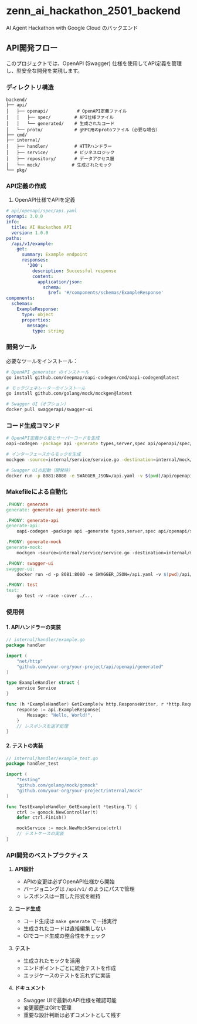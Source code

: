 # zenn_ai_hackathon_2501_backend

AI Agent Hackathon with Google Cloud のバックエンド

## API開発フロー

このプロジェクトでは、OpenAPI (Swagger) 仕様を使用してAPI定義を管理し、型安全な開発を実現します。

### ディレクトリ構造

```text
backend/
├── api/
│   ├── openapi/           # OpenAPI定義ファイル
│   │   ├── spec/         # API仕様ファイル
│   │   └── generated/    # 生成されたコード
│   └── proto/            # gRPC用のprotoファイル（必要な場合）
├── cmd/
├── internal/
│   ├── handler/          # HTTPハンドラー
│   ├── service/          # ビジネスロジック
│   ├── repository/       # データアクセス層
│   └── mock/            # 生成されたモック
└── pkg/
```

### API定義の作成

1. OpenAPI仕様でAPIを定義

```yaml
# api/openapi/spec/api.yaml
openapi: 3.0.0
info:
  title: AI Hackathon API
  version: 1.0.0
paths:
  /api/v1/example:
    get:
      summary: Example endpoint
      responses:
        '200':
          description: Successful response
          content:
            application/json:
              schema:
                $ref: '#/components/schemas/ExampleResponse'
components:
  schemas:
    ExampleResponse:
      type: object
      properties:
        message:
          type: string
```

### 開発ツール

必要なツールをインストール：

```bash
# OpenAPI generator のインストール
go install github.com/deepmap/oapi-codegen/cmd/oapi-codegen@latest

# モックジェネレーターのインストール
go install github.com/golang/mock/mockgen@latest

# Swagger UI（オプション）
docker pull swaggerapi/swagger-ui
```

### コード生成コマンド

```bash
# OpenAPI定義から型とサーバーコードを生成
oapi-codegen -package api -generate types,server,spec api/openapi/spec/api.yaml > api/openapi/generated/api.gen.go

# インターフェースからモックを生成
mockgen -source=internal/service/service.go -destination=internal/mock/service_mock.go

# Swagger UIの起動（開発時）
docker run -p 8081:8080 -e SWAGGER_JSON=/api.yaml -v $(pwd)/api/openapi/spec/api.yaml:/api.yaml swaggerapi/swagger-ui
```

### Makefileによる自動化

```makefile
.PHONY: generate
generate: generate-api generate-mock

.PHONY: generate-api
generate-api:
    oapi-codegen -package api -generate types,server,spec api/openapi/spec/api.yaml > api/openapi/generated/api.gen.go

.PHONY: generate-mock
generate-mock:
    mockgen -source=internal/service/service.go -destination=internal/mock/service_mock.go

.PHONY: swagger-ui
swagger-ui:
    docker run -d -p 8081:8080 -e SWAGGER_JSON=/api.yaml -v $(pwd)/api/openapi/spec/api.yaml:/api.yaml swaggerapi/swagger-ui

.PHONY: test
test:
    go test -v -race -cover ./...
```

### 使用例

#### 1. APIハンドラーの実装

```go
// internal/handler/example.go
package handler

import (
    "net/http"
    "github.com/your-org/your-project/api/openapi/generated"
)

type ExampleHandler struct {
    service Service
}

func (h *ExampleHandler) GetExample(w http.ResponseWriter, r *http.Request) {
    response := api.ExampleResponse{
        Message: "Hello, World!",
    }
    // レスポンスを返す処理
}
```

#### 2. テストの実装

```go
// internal/handler/example_test.go
package handler_test

import (
    "testing"
    "github.com/golang/mock/gomock"
    "github.com/your-org/your-project/internal/mock"
)

func TestExampleHandler_GetExample(t *testing.T) {
    ctrl := gomock.NewController(t)
    defer ctrl.Finish()

    mockService := mock.NewMockService(ctrl)
    // テストケースの実装
}
```

### API開発のベストプラクティス

1. **API設計**
   - APIの変更は必ずOpenAPI仕様から開始
   - バージョニングは `/api/v1/` のようにパスで管理
   - レスポンスは一貫した形式を維持

2. **コード生成**
   - コード生成は `make generate` で一括実行
   - 生成されたコードは直接編集しない
   - CIでコード生成の整合性をチェック

3. **テスト**
   - 生成されたモックを活用
   - エンドポイントごとに統合テストを作成
   - エッジケースのテストを忘れずに実装

4. **ドキュメント**
   - Swagger UIで最新のAPI仕様を確認可能
   - 変更履歴はGitで管理
   - 重要な設計判断は必ずコメントとして残す
